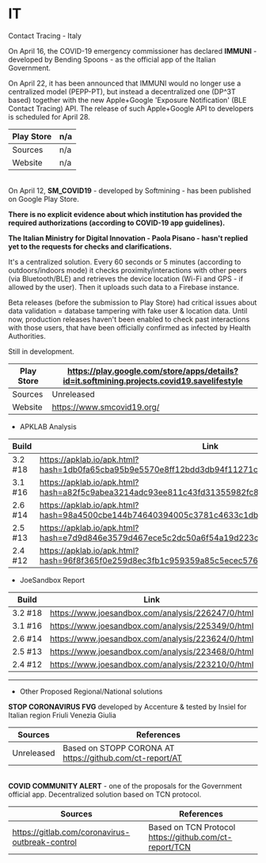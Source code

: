 # IT
Contact Tracing - Italy

On April 16, the COVID-19 emergency commissioner has declared **IMMUNI** - developed by Bending Spoons - as the official app of the Italian Government.

On April 22, it has been announced that IMMUNI would no longer use a centralized model (PEPP-PT), but instead a decentralized one (DP^3T based) together with the new Apple+Google 'Exposure Notification' (BLE Contact Tracing) API. The release of such Apple+Google API to developers is scheduled for April 28.

Play Store | n/a
-----------|----
Sources | n/a
Website | n/a

\
On April 12, **SM_COVID19** - developed by Softmining - has been published on Google Play Store.

**There is no explicit evidence about which institution has provided the required authorizations (according to COVID-19 app guidelines).**

**The Italian Ministry for Digital Innovation - Paola Pisano - hasn't replied yet to the requests for checks and clarifications.**

It's a centralized solution. Every 60 seconds or 5 minutes (according to outdoors/indoors mode) it checks proximity/interactions with other peers (via Bluetooth/BLE) and retrieves the device location (Wi-Fi and GPS - if allowed by the user). Then it uploads such data to a Firebase instance.

Beta releases (before the submission to Play Store) had critical issues about data validation = database tampering with fake user & location data. Until now, production releases haven't been enabled to check past interactions with those users, that have been officially confirmed as infected by Health Authorities.

Still in development.     

Play Store | https://play.google.com/store/apps/details?id=it.softmining.projects.covid19.savelifestyle
-----------|-------------------------------------------------------------------------------------------
Sources | Unreleased
Website | https://www.smcovid19.org/

- APKLAB Analysis

Build | Link
------|-----
3.2 #18 | https://apklab.io/apk.html?hash=1db0fa65cba95b9e5570e8ff12bdd3db94f11271ca3293b4f166ac36921241c7
3.1 #16 | https://apklab.io/apk.html?hash=a82f5c9abea3214adc93ee811c43fd31355982fc824ffc4d813072ece5ab6250
2.6 #14 | https://apklab.io/apk.html?hash=98a4500cbe144b74640394005c3781c4633c1dbbd235e64b7363e7008a941ebf
2.5 #13 | https://apklab.io/apk.html?hash=e7d9d846e3579d467ece5c2dc50a6f54a19d223caf131a6ab4f2bd28a0dad63c
2.4 #12 | https://apklab.io/apk.html?hash=96f8f365f0e259d8ec3fb1c959359a85c5ecec576ef2fd1bf9e3813a2a59a4fd

- JoeSandbox Report

Build | Link
------|-----
3.2 #18 | https://www.joesandbox.com/analysis/226247/0/html
3.1 #16 | https://www.joesandbox.com/analysis/225349/0/html
2.6 #14 | https://www.joesandbox.com/analysis/223624/0/html
2.5 #13 | https://www.joesandbox.com/analysis/223468/0/html
2.4 #12 | https://www.joesandbox.com/analysis/223210/0/html

----------------------------------------------

- Other Proposed Regional/National solutions

**STOP CORONAVIRUS FVG** developed by Accenture & tested by Insiel for Italian region Friuli Venezia Giulia

Sources | References
--------|-----------
Unreleased | Based on STOPP CORONA AT https://github.com/ct-report/AT

\
**COVID COMMUNITY ALERT** - one of the proposals for the Government official app. Decentralized solution based on TCN protocol.

Sources | References
--------|-----------
https://gitlab.com/coronavirus-outbreak-control | Based on TCN Protocol https://github.com/ct-report/TCN
